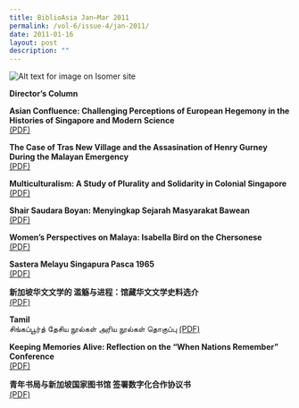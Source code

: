 ```yaml
---
title: BiblioAsia Jan–Mar 2011
permalink: /vol-6/issue-4/jan-2011/
date: 2011-01-16
layout: post
description: ""
---
```

![Alt text for image on Isomer site](/images/covers/ba6-4.jpg)

**Director’s Column**

**Asian Confluence: Challenging Perceptions of European Hegemony in the Histories of Singapore and Modern Science** <br>
[(PDF)](/files/pdf/vol-6/issue-4/v6-issue4_AsianConfluence.pdf)

**The Case of Tras New Village and the Assasination of Henry Gurney During the Malayan Emergency** <br>
[(PDF)](/files/pdf/vol-6/issue-4/v6-issue4_HenryGurney.pdf)

**Multiculturalism: A Study of Plurality and Solidarity in Colonial Singapore** <br>
[(PDF)](/files/pdf/vol-6/issue-4/v6-issue4_PluralitySolidarity.pdf)

**Shair Saudara Boyan: Menyingkap Sejarah Masyarakat Bawean** <br>
[(PDF)](/files/pdf/vol-6/issue-4/v6-issue4_ShairSaudaraBoyan.pdf)

**Women’s Perspectives on Malaya: Isabella Bird on the Chersonese** <br>
[(PDF)](/files/pdf/vol-6/issue-4/v6-issue4_WomenPerspective.pdf)

**Sastera Melayu Singapura Pasca 1965** <br>
[(PDF)](/files/pdf/vol-6/issue-4/v6-issue4_SasteraMelayu.pdf)

**新加坡华文文学的 滥觞与进程：馆藏华文文学史料选介** <br>
[(PDF)](/files/pdf/vol-6/issue-4/v6-issue4_ChineseLiterature.pdf)

**Tamil** <br>
சிங்கப்பூர்த் தேசிய நூல்கள் அரிய நூல்கள் தொகுப்பு
[(PDF)](/files/pdf/vol-6/issue-4/v6-issue4_TamilRareMaterials.pdf)

**Keeping Memories Alive: Reflection on the “When Nations Remember” Conference** <br>
[(PDF)](/files/pdf/vol-6/issue-4/v6-issue4_MemoriesAlive.pdf)

**青年书局与新加坡国家图书馆 签署数字化合作协议书** <br>
[(PDF)](/files/pdf/vol-6/issue-4/v6-issue4_YouthBookCompany.pdf)